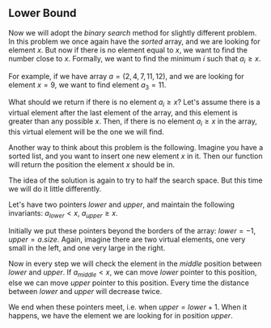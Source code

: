 ## Lower Bound

Now we will adopt the *binary search* method for slightly
different problem. In this problem we once again have the
*sorted* array, and we are looking for element $x$.
But now if there is no element equal to $x$, we want to
find the number close to $x$. Formally, we want to
find the minimum $i$ such that $a_i \ge x$.

For example, if we have array $a = (2, 4, 7, 11, 12)$, and
we are looking for element $x=9$, we want to find element
$a_3 = 11$.

What should we return if there is no element $a_i \ge x$?
Let's assume there is a virtual element after the last element
of the array, and this element is greater than any possible $x$.
Then, if there is no element $a_i \ge x$ in the array, this
virtual element will be the one we will find.

Another way to think about this problem is the following.
Imagine you have a sorted list, and you want to insert one
new element $x$ in it. Then our function will return the
position the element $x$ should be in.

The idea of the solution is again to try to half the search space.
But this time we will do it little differently.

Let's have two pointers $lower$ and $upper$, and maintain the
following invariants: $a_{lower} < x$, $a_{upper} \ge x$.

Initially we put these pointers beyond the borders of the
array: $lower = -1$, $upper = a.size$. Again, imagine there
are two virtual elements, one very small in the left, and
one very large in the right.

Now in every step we will check the element in the $middle$
position between $lower$ and $upper$. If $a_{middle} < x$,
we can move $lower$ pointer to this position, else we
can move $upper$ pointer to this position. Every time
the distance between $lower$ and $upper$ will decrease
twice.

We end when these pointers meet, i.e. when $upper = lower + 1$.
When it happens, we have the element we are looking for
in position $upper$.